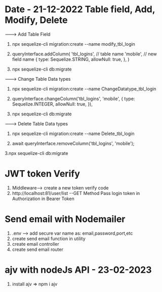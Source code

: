 # Date - 21-12-2022  Table field, Add, Modify, Delete 
---> Add Table Field
1. npx sequelize-cli migration:create --name modify_tbl_login

2.  queryInterface.addColumn(
      'tbl_logins', // table name
      'mobile', // new field name
      {
        type: Sequelize.STRING,
        allowNull: true,
      },
    )


3. npx sequelize-cli db:migrate

---> Change Table Data types 
1. npx sequelize-cli migration:create --name ChangeDatatype_tbl_login

2.  queryInterface.changeColumn('tbl_logins', 'mobile', {
        type: Sequelize.INTEGER,
        allowNull: true,
      }),
3. npx sequelize-cli db:migrate

---> Delete Table Data types 

1. npx sequelize-cli migration:create --name Delete_tbl_login

2.  await queryInterface.removeColumn('tbl_logins', 'mobile');

3.npx sequelize-cli db:migrate

# JWT token Verify
1. Middleware--> create a new token verify code
2. http://localhost:81/user/list  --GET Method Pass login token in Authorization in Bearer Token

# Send email with Nodemailer
1. .env --> add secure var name as: email,password,port,etc
2. create send email function in utility
3. create email controller
4. create send email router

# ajv with nodeJs API - 23-02-2023
1. install ajv =>  npm i ajv 
